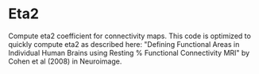 # Eta2
Compute eta2 coefficient for connectivity maps. This code is optimized to quickly compute eta2 as described here: "Defining Functional Areas in Individual Human Brains using Resting
% Functional Connectivity MRI" by Cohen et al (2008) in Neuroimage.
